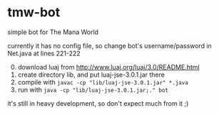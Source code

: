 # tmw-bot
simple bot for The Mana World

currently it has no config file, so change bot's username/password in Net.java at lines 221-222

0. download luaj from http://www.luaj.org/luaj/3.0/README.html
1. create directory lib, and put luaj-jse-3.0.1.jar there
2. compile with `javac -cp "lib/luaj-jse-3.0.1.jar" *.java`
3. run with `java -cp "lib/luaj-jse-3.0.1.jar;." bot`

it's still in heavy development, so don't expect much from it ;)
